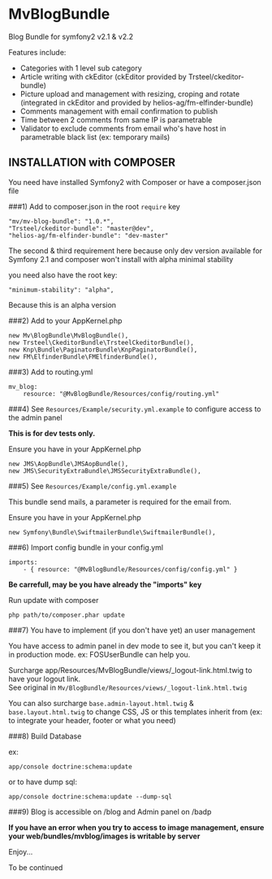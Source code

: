 MvBlogBundle
============

Blog Bundle for symfony2 v2.1 &amp; v2.2

Features include:

- Categories with 1 level sub category
- Article writing with ckEditor (ckEditor provided by Trsteel/ckeditor-bundle)
- Picture upload and management with resizing, croping and rotate (integrated in ckEditor and provided by helios-ag/fm-elfinder-bundle)
- Comments management with email confirmation to publish
- Time between 2 comments from same IP is parametrable
- Validator to exclude comments from email who's have host in parametrable black list (ex: temporary mails)

INSTALLATION with COMPOSER
--------------------------

You need have installed Symfony2 with Composer or have a composer.json file

###1)  Add to composer.json in the root `require` key  

    "mv/mv-blog-bundle": "1.0.*",
    "Trsteel/ckeditor-bundle": "master@dev",
    "helios-ag/fm-elfinder-bundle": "dev-master"

The second & third requirement here because only dev version available for Symfony 2.1 and composer won't install with alpha minimal stability

you need also have the root key:

    "minimum-stability": "alpha",

Because this is an alpha version

###2)  Add to your AppKernel.php

    new Mv\BlogBundle\MvBlogBundle(),
    new Trsteel\CkeditorBundle\TrsteelCkeditorBundle(),
    new Knp\Bundle\PaginatorBundle\KnpPaginatorBundle(),
    new FM\ElfinderBundle\FMElfinderBundle(),

###3)  Add to routing.yml
 
    mv_blog:
        resource: "@MvBlogBundle/Resources/config/routing.yml"

###4)  See `Resources/Example/security.yml.example` to configure access to the admin panel

**This is for dev tests only.**

Ensure you have in your AppKernel.php

    new JMS\AopBundle\JMSAopBundle(),
    new JMS\SecurityExtraBundle\JMSSecurityExtraBundle(),

###5)  See `Resources/Example/config.yml.example`

This bundle send mails, a parameter is required for the email from.

Ensure you have in your AppKernel.php

    new Symfony\Bundle\SwiftmailerBundle\SwiftmailerBundle(),

###6)  Import config bundle in your config.yml

    imports:
        - { resource: "@MvBlogBundle/Resources/config/config.yml" }

**Be carrefull, may be you have already the "imports" key**

Run update with composer

    php path/to/composer.phar update

###7)  You have to implement (if you don't have yet) an user management

You have access to admin panel in dev mode to see it, but you can't keep it in production mode.
ex: FOSUserBundle can help you.

Surcharge app/Resources/MvBlogBundle/views/_logout-link.html.twig to have your logout link.  
See original in `Mv/BlogBundle/Resources/views/_logout-link.html.twig`

You can also surcharge `base.admin-layout.html.twig` & `base.layout.html.twig` to change CSS, JS or this templates inherit from (ex: to integrate your header, footer or what you need)

###8)  Build Database

ex:

    app/console doctrine:schema:update

or to have dump sql:

    app/console doctrine:schema:update --dump-sql

###9)  Blog is accessible on /blog and Admin panel on /badp

**If you have an error when you try to access to image management, ensure your web/bundles/mvblog/images is writable by server**

Enjoy...

To be continued